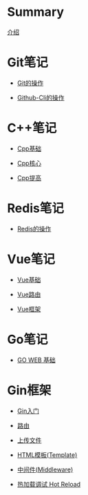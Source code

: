 # Summary

[介绍](./README.md)

# Git笔记

- [Git的操作](./Git/git.md)

- [Github-Cli的操作](./Github/github-cli.md)


# C++笔记

- [Cpp基础](./Cpp/Cpp_base/Cpp基础入门.md)

- [Cpp核心](./Cpp/Cpp_core/Cpp核心编程.md)

- [Cpp提高](./Cpp/Cpp_more/Cpp提高编程.md)

# Redis笔记

- [Redis的操作](./Redis/redis.md)

# Vue笔记

- [Vue基础](./Vue/basis/note.md)

- [Vue路由](./Vue/router/day05_vue路由(1).md)

- [Vue框架](./Vue/project/day06_vue前端工程化.md)

# Go笔记

- [GO WEB 基础](./Go/Web/goweb_base.md)

# Gin框架

- [Gin入门](./Go/gin/start.md)

- [路由](./Go/gin/router.md)

- [上传文件]()

- [HTML模板(Template)]()
  
- [中间件(Middleware)]()

- [热加载调试 Hot Reload]()







